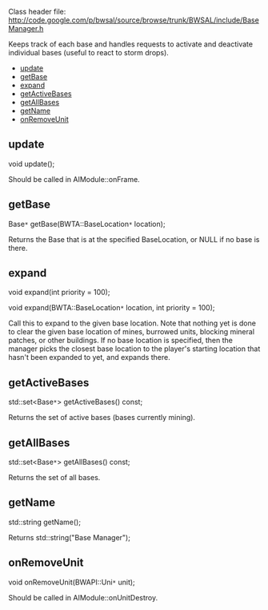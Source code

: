 Class header file: http://code.google.com/p/bwsal/source/browse/trunk/BWSAL/include/BaseManager.h

Keeps track of each base and handles requests to activate and deactivate individual bases (useful to react to storm drops).

  * [update](#update.md)
  * [getBase](#getBase.md)
  * [expand](#expand.md)
  * [getActiveBases](#getActiveBases.md)
  * [getAllBases](#getAllBases.md)
  * [getName](#getName.md)
  * [onRemoveUnit](#onRemoveUnit.md)

## update ##
void update();

Should be called in AIModule::onFrame.

## getBase ##
Base`*` getBase(BWTA::BaseLocation`*` location);

Returns the Base that is at the specified BaseLocation, or NULL if no base is there.

## expand ##
void expand(int priority = 100);

void expand(BWTA::BaseLocation`*` location, int priority = 100);

Call this to expand to the given base location. Note that nothing yet is done to clear the given base location of mines, burrowed units, blocking mineral patches, or other buildings. If no base location is specified, then the manager picks the closest base location to the player's starting location that hasn't been expanded to yet, and expands there.

## getActiveBases ##
std::set<Base`*`> getActiveBases() const;

Returns the set of active bases (bases currently mining).

## getAllBases ##
std::set<Base`*`> getAllBases() const;

Returns the set of all bases.

## getName ##
std::string getName();

Returns std::string("Base Manager");

## onRemoveUnit ##
void onRemoveUnit(BWAPI::Uni`*` unit);

Should be called in AIModule::onUnitDestroy.
